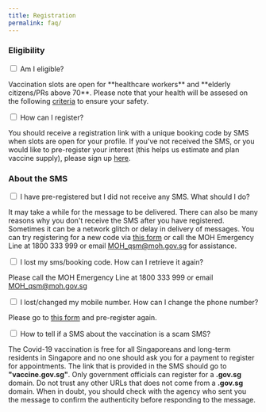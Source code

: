 ```yaml
---
title: Registration
permalink: faq/
---
```

<div class="accordion">
			<div class="tabs">
				<h3>Eligibility</h3>
				<div class="tab">
					<input type="checkbox" id="question-01">
					<label class="tab-label" for="question-01">Am I eligible?</label>
					<div class="tab-content">
						<p>Vaccination slots are open for **healthcare workers** and **elderly citizens/PRs above 70**. Please note that your health will be assesed on the following  <a href="https://preregister.vaccine.gov.sg">criteria</a> to ensure your safety.</p>
					</div>
				</div>
				<div class="tab">
					<input type="checkbox" id="question-02">
					<label class="tab-label" for="question-02">How can I register?</label>
					<div class="tab-content">
						<p>You should receive a registration link with a unique booking code by SMS when slots are open for your profile. If you've not received the SMS, or you would like to pre-register your interest (this helps us estimate and plan vaccine supply), please sign up <a href="https://preregister.vaccine.gov.sg">here</a>.</p>
					</div>
				</div>
			</div>
			<div class="tabs">
				<h3>About the SMS</h3>
				<div class="tab">
					<input type="checkbox" id="question-03">
					<label class="tab-label" for="question-03">I have pre-registered but I did not receive any SMS. What should I do?</label>
					<div class="tab-content">
						<p>It may take a while for the message to be delivered. There can also be many reasons why you don't receive the SMS after you have registered. Sometimes it can be a network glitch or delay in delivery of messages. You can try registering for a new code via <a href="https://preregister.vaccine.gov.sg">this form</a> or call the MOH Emergency Line at 1800 333 999 or email <a href="mailto: MOH_qsm@moh.gov.sg">MOH_qsm@moh.gov.sg</a> for assistance.</p>
					</div>
				</div>
				<div class="tab">
					<input type="checkbox" id="question-04">
					<label class="tab-label" for="question-04">I lost my sms/booking code. How can I retrieve it again?</label>
					<div class="tab-content">
						<p>Please call the MOH Emergency Line at 1800 333 999 or email <a href="mailto: MOH_qsm@moh.gov.sg">MOH_qsm@moh.gov.sg</a></p>
					</div>
				</div>
				<div class="tab">
					<input type="checkbox" id="question-05">
					<label class="tab-label" for="question-05">I lost/changed my mobile number. How can I change the phone number?</label>
					<div class="tab-content">
						<p>Please go to <a href="https://preregister.vaccine.gov.sg">this form</a> and pre-register again.</p>
					</div>
				</div>
				<div class="tab">
					<input type="checkbox" id="question-06">
					<label class="tab-label" for="question-06">How to tell if a SMS about the vaccination is a scam SMS?</label>
					<div class="tab-content">
						<p>The Covid-19 vaccination is free for all Singaporeans and long-term residents in Singapore and no one should ask you for a payment to register for appointments. The link that is provided in the SMS should go to <strong>"vaccine.gov.sg"</strong>. Only government officials can register for a <strong>.gov.sg</strong> domain.	Do not trust any other URLs that does not come from a <strong>.gov.sg</strong> domain. When in doubt, you should check with the agency who sent you the message to confirm the authenticity before responding to the message.
						</p>
					</div>
				</div>
		</div>

</div>
